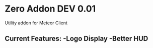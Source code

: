 # Zero Addon DEV 0.01

Utility addon for Meteor Client

Current Features:
-Logo Display
-Better HUD
--------------
